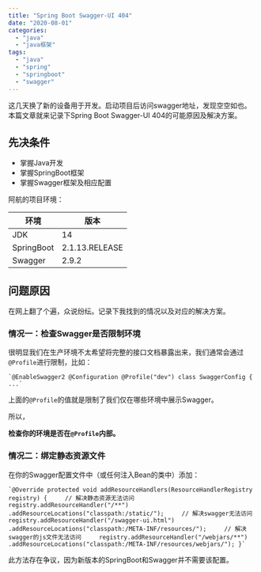 ```yaml
---
title: "Spring Boot Swagger-UI 404"
date: "2020-08-01"
categories: 
  - "java"
  - "java框架"
tags: 
  - "java"
  - "spring"
  - "springboot"
  - "swagger"
---
```


这几天换了新的设备用于开发。启动项目后访问swagger地址，发现空空如也。本篇文章就来记录下Spring Boot Swagger-UI 404的可能原因及解决方案。

## 先决条件

- 掌握Java开发
- 掌握SpringBoot框架
- 掌握Swagger框架及相应配置

阿航的项目环境：

| 环境 | 版本 |
| --- | --- |
| JDK | 14 |
| SpringBoot | 2.1.13.RELEASE |
| Swagger | 2.9.2 |

## 问题原因

在网上翻了个遍，众说纷纭。记录下我找到的情况以及对应的解决方案。

### 情况一：检查Swagger是否限制环境

很明显我们在生产环境不太希望将完整的接口文档暴露出来，我们通常会通过`@Profile`进行限制，比如：

    `@EnableSwagger2 @Configuration @Profile("dev") class SwaggerConfig { ...`

上面的`@Profile`的值就是限制了我们仅在哪些环境中展示Swagger。

所以，

**检查你的环境是否在`@Profile`内部。**

### 情况二：绑定静态资源文件

在你的Swagger配置文件中（或任何注入Bean的类中）添加：

    `@Override protected void addResourceHandlers(ResourceHandlerRegistry registry) {     // 解决静态资源无法访问     registry.addResourceHandler("/**")             .addResourceLocations("classpath:/static/");     // 解决swagger无法访问     registry.addResourceHandler("/swagger-ui.html")             .addResourceLocations("classpath:/META-INF/resources/");     // 解决swagger的js文件无法访问     registry.addResourceHandler("/webjars/**")             .addResourceLocations("classpath:/META-INF/resources/webjars/"); }`

此方法存在争议，因为新版本的SpringBoot和Swagger并不需要该配置。
